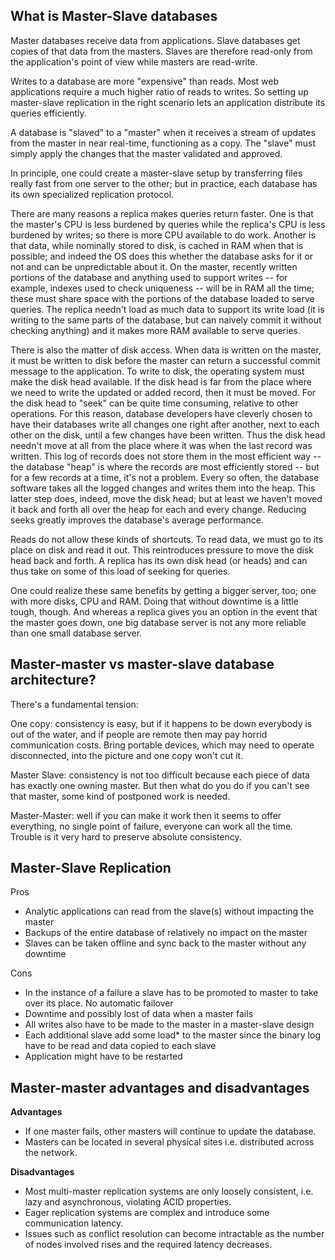## What is Master-Slave databases 
Master databases receive data from applications. Slave databases get copies of that data from the masters. Slaves are therefore read-only from the application's point of view while masters are read-write.

Writes to a database are more "expensive" than reads.  Most web applications require a much higher ratio of reads to writes.  So setting up master-slave replication in the right scenario lets an application distribute its queries efficiently.

A database is "slaved" to a "master" when it receives a stream of updates from the master in near real-time, functioning as a copy. The "slave" must simply apply the changes that the master validated and approved.

In principle, one could create a master-slave setup by transferring files really fast from one server to the other; but in practice, each database has its own specialized replication protocol.

There are many reasons a replica makes queries return faster. One is that the master's CPU is less burdened by queries while the replica's CPU is less burdened by writes; so there is more CPU available to do work. Another is that data, while nominally stored to disk, is cached in RAM when that is possible; and indeed the OS does this whether the database asks for it or not and can be unpredictable about it. On the master, recently written portions of the database and anything used to support writes -- for example, indexes used to check uniqueness -- will be in RAM all the time; these must share space with the portions of the database loaded to serve queries. The replica needn't load as much data to support its write load (it is writing to the same parts of the database, but can naively commit it without checking anything) and it makes more RAM available to serve queries.

There is also the matter of disk access. When data is written on the master, it must be written to disk before the master can return a successful commit message to the application. To write to disk, the operating system must make the disk head available. If the disk head is far from the place where we need to write the updated or added record, then it must be moved. For the disk head to "seek" can be quite time consuming, relative to other operations. For this reason, database developers have cleverly chosen to have their databases write all changes one right after another, next to each other on the disk, until a few changes have been written. Thus the disk head needn't move at all from the place where it was when the last record was written. This log of records does not store them in the most efficient way -- the database "heap" is where the records are most efficiently stored -- but for a few records at a time, it's not a problem. Every so often, the database software takes all the logged changes and writes them into the heap. This latter step does, indeed, move the disk head; but at least we haven't moved it back and forth all over the heap for each and every change. Reducing seeks greatly improves the database's average performance.

Reads do not allow these kinds of shortcuts. To read data, we must go to its place on disk and read it out. This reintroduces pressure to move the disk head back and forth. A replica has its own disk head (or heads) and can thus take on some of this load of seeking for queries.

One could realize these same benefits by getting a bigger server, too; one with more disks, CPU and RAM. Doing that without downtime is a little tough, though. And whereas a replica gives you an option in the event that the master goes down, one big database server is not any more reliable than one small database server.

## Master-master vs master-slave database architecture?
There's a fundamental tension:

One copy: consistency is easy, but if it happens to be down everybody is out of the water, and if people are remote then may pay horrid communication costs. Bring portable devices, which may need to operate disconnected, into the picture and one copy won't cut it.

Master Slave: consistency is not too difficult because each piece of data has exactly one owning master. But then what do you do if you can't see that master, some kind of postponed work is needed.

Master-Master: well if you can make it work then it seems to offer everything, no single point of failure, everyone can work all the time. Trouble is it very hard to preserve absolute consistency. 

## Master-Slave Replication

Pros

  * Analytic applications can read from the slave(s) without impacting the master
  * Backups of the entire database of relatively no impact on the master
  * Slaves can be taken offline  and sync back to the master without any downtime

Cons

 * In the instance of a failure a slave has to be promoted to master to take over its place. No automatic failover
 * Downtime and possibly lost of data when a master fails
 * All writes also have to be made to the master in a master-slave design
 * Each additional slave add some load* to the master since the binary log have to be read and data copied to each slave
 * Application might have to be restarted

## Master-master advantages and disadvantages

__Advantages__

* If one master fails, other masters will continue to update the database.
* Masters can be located in several physical sites i.e. distributed across the network.

__Disadvantages__

* Most multi-master replication systems are only loosely consistent, i.e. lazy and asynchronous, violating ACID properties.
* Eager replication systems are complex and introduce some communication latency.
* Issues such as conflict resolution can become intractable as the number of nodes involved rises and the required latency decreases.

